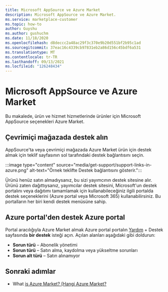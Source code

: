 ```yaml
---
title: Microsoft AppSource ve Azure Market
description: Microsoft AppSource ve Azure Market.
ms.service: marketplace-customer
ms.topic: how-to
author: Guyshu
ms.author: gushuchm
ms.date: 11/18/2020
ms.openlocfilehash: d8deccc2a48ac29f3c370e9b20d551bf2b95c1ad
ms.sourcegitcommit: 37eac16c4339cb97831eb2a86d156c45bdf6a531
ms.translationtype: MT
ms.contentlocale: tr-TR
ms.lasthandoff: 09/13/2021
ms.locfileid: "126248434"
---
```

# <a name="how-to-get-support-for-microsoft-appsource-and-azure-marketplace"></a>Microsoft AppSource ve Azure Market

Bu makalede, ürün ve hizmet hizmetlerinde ürünler için Microsoft AppSource seçenekleri Azure Market. 

## <a name="get-support-in-an-online-store"></a>Çevrimiçi mağazada destek alın

AppSource'ta veya çevrimiçi mağazada Azure Market ürün için destek almak için teklif sayfasının sol tarafındaki destek bağlantısını seçin. 

:::image type="content" source="media/get-support/support-links-in-azure.png" alt-text="Örnek teklifte Destek bağlantısını gösterir.":::

Ürünü henüz satın almadıysanız, bu sizi yayımcının destek sitesine alır. Ürünü zaten dağıttıysanız, yayımcılar destek sitesini, Microsoft'un destek portalını veya dağıtımı tamamlamak için kullanabileceğiniz ilgili portalda destek seçeneklerini (Azure portal veya Microsoft 365) kullanabilirsiniz. Bu portalların her biri kendi destek menüsüne sahip.

## <a name="get-support-from-the-azure-portal"></a>Azure portal'den destek Azure portal

Portal aracılığıyla Azure Market almak Azure portal portalın [Yardım](https://portal.azure.com/#blade/Microsoft_Azure_Support/HelpAndSupportBlade/newsupportrequest) + Destek sayfasında **bir destek** isteği açın. Açılan alanları aşağıdaki gibi doldurun:

- **Sorun türü** – Abonelik yönetimi
- **Sorun türü** – Satın alma, kaydolma veya yükseltme sorunları
- **Sorun alt türü** – Satın alınamıyor

## <a name="next-steps"></a>Sonraki adımlar

- What [is Azure Market? (Hangi Azure Market?](azure-marketplace-overview.md)
